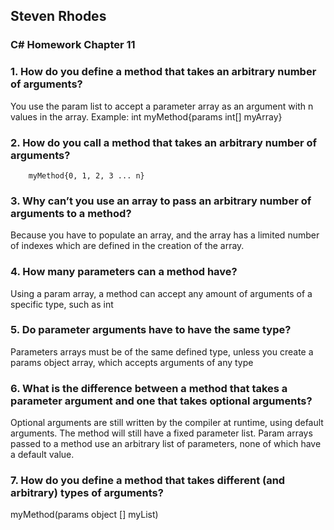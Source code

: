 ## Steven Rhodes
### C# Homework Chapter 11

### 1. How do you define a method that takes an arbitrary number of arguments?
You use the param list to accept a parameter array as an argument with n values in the array.
Example:
	int myMethod{params int[] myArray}

### 2. How do you call a method that takes an arbitrary number of arguments?
		myMethod{0, 1, 2, 3 ... n} 

### 3. Why can’t you use an array to pass an arbitrary number of arguments to a method?
Because you have to populate an array, and the array has a limited number of indexes which are defined in the creation of the array.

### 4. How many parameters can a method have?
Using a param array, a method can accept any amount of arguments of a specific type, such as int

### 5. Do parameter arguments have to have the same type?
Parameters arrays must be of the same defined type, unless you create a params object array, which accepts arguments of any type

### 6. What is the difference between a method that takes a parameter argument and one that takes optional arguments?
Optional arguments are still written by the compiler at runtime, using default arguments. The method will still have a fixed parameter list. Param arrays passed to a method use an arbitrary list of parameters, none of which have a default value.

### 7. How do you define a method that takes different (and arbitrary) types of arguments?

myMethod(params object [] myList)

